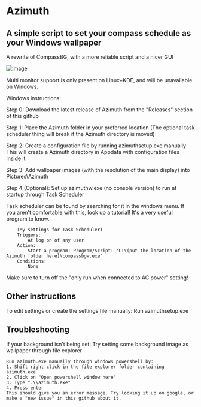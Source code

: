 # Azimuth
## A simple script to set your compass schedule as your Windows wallpaper
A rewrite of CompassBG, with a more reliable script and a nicer GUI

![image](https://user-images.githubusercontent.com/73152770/228744545-03d33a4e-afdd-498a-83c4-9cd9bf1ed2eb.png)

Multi monitor support is only present on Linux+KDE, and will be unavailable on Windows.

Windows instructions:

Step 0:
 Download the latest release of Azimuth from the "Releases" section of this github

Step 1:
	Place the Azimuth folder in your preferred location
	(The optional task scheduler thing will break if the Azimuth directory is moved)

Step 2:
	Create a configuration file by running azimuthsetup.exe manually
	This will create a Azimuth directory in Appdata with configuration files inside it

Step 3:
 Add wallpaper images (with the resolution of the main display) into Pictures\Azimuth

Step 4 (Optional):
	Set up azimuthw.exe (no console version) to run at startup through Task Scheduler
  
  Task scheduler can be found by searching for it in the windows menu. If you aren't comfortable with this, look up a tutorial! It's a very useful program to know.
		
		(My settings for Task Scheduler)
		Triggers:
			At log on of any user
		Action: 
			Start a program: Program/Script: "C:\(put the location of the Azimuth folder here)\compassbgw.exe"
		Conditions:
			None
  
  Make sure to turn off the "only run when connected to AC power" setting!

## Other instructions

To edit settings or create the settings file manually:
	Run azimuthsetup.exe

## Troubleshooting

If your background isn't being set:
	Try setting some background image as wallpaper through file explorer
	
	Run azimuth.exe manually through windows powershell by:
	1. Shift right click in the file explorer folder containing azimuth.exe
	2. Click on "Open powershell window here"
	3. Type ".\\azimuth.exe"
	4. Press enter
	This should give you an error message. Try looking it up on google, or make a "new issue" in this github about it.

